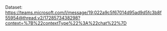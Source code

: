 Dataset: https://teams.microsoft.com/l/message/19:022a9c5f67014d95ad9d5fc3b8f55954@thread.v2/1728573438298?context=%7B%22contextType%22%3A%22chat%22%7D
